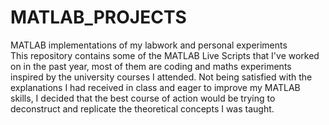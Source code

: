 # MATLAB_PROJECTS
MATLAB implementations of my labwork and personal experiments<br />
This repository contains some of the MATLAB Live Scripts that I've worked on in the past year, most of them are coding and maths experiments inspired by the university courses I attended.
Not being satisfied with the explanations I had received in class and eager to improve my MATLAB skills, I decided that the best course of action would be trying to deconstruct and replicate
the theoretical concepts I was taught.
